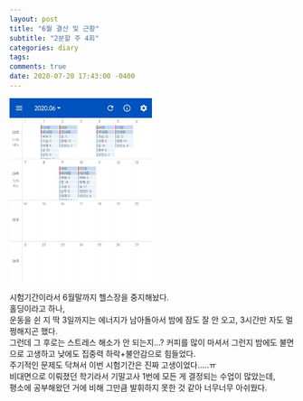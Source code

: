 ```yaml
---
layout: post
title: "6월 결산 및 근황"
subtitle: "2분할 주 4회"
categories: diary
tags:  
comments: true
date: 2020-07-20 17:43:00 -0400
---
```


<img src="/img/posts/2020-07-20.jpg" width="50%" height="50%">

시험기간이라서 6월말까지 헬스장을 중지해놨다.  
홀딩이라고 하나,  
운동을 쉰 지 딱 3일까지는 에너지가 남아돌아서 밤에 잠도 잘 안 오고, 3시간만 자도 멀쩡해지곤 했다.  
그런데 그 후로는 스트레스 해소가 안 되는지...? 커피를 많이 마셔서 그런지 밤에도 불면으로 고생하고 낮에도 집중력 하락+불안감으로 힘들었다.   
주기적인 문제도 닥쳐서 이번 시험기간은 진짜 고생이었다.....ㅠ  
비대면으로 이뤄졌던 학기라서 기말고사 1번에 모든 게 결정되는 수업이 많았는데,  
평소에 공부해왔던 거에 비해 그만큼 발휘하지 못한 것 같아 너무너무 아쉬웠다.